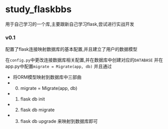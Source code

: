# study_flaskbbs
用于自己学习的一个库,主要跟新自己学习flask,尝试进行实战开发

### v0.1 
配置了flask连接映射数据库的基本配置,并且建立了用户的数据模型

在`config.py`中更改连接数据库相关配置,并在数据库中创建对应的`DATABASE`
并在app.py中配置`migrate = Migrate(app, db)`
并且通过
* 将ORM模型映射到数据库中三部曲
* 0. migrate = Migrate(app, db)
* 1. flask db init
* 2. flask db migrate
* 3. flask db upgrade
来映射到数据库即可
